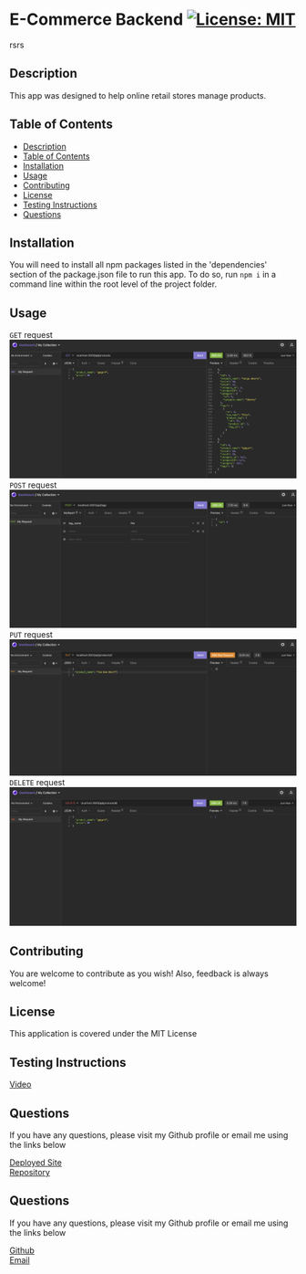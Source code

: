 # E-Commerce Backend [![License: MIT](https://img.shields.io/badge/License-MIT-yellow.svg)](https://opensource.org/licenses/MIT)
rsrs
## Description
This app was designed to help online retail stores manage products.

## Table of Contents
  - [Description](#description)
  - [Table of Contents](#table-of-contents)
  - [Installation](#installation)
  - [Usage](#usage)
  - [Contributing](#contributing)
  - [License](#license)
  - [Testing Instructions](#testing-instructions)
  - [Questions](#questions)

## Installation
You will need to install all npm packages listed in the 'dependencies' section of the package.json file to run this app. To do so, run `npm i` in a command line within the root level of the project folder.

## Usage
`GET` request  
![GET Request](./assets/screenshots/get.png)  
`POST` request  
![POST Request](./assets/screenshots/post.png)  
`PUT` request  
![PUT Request](./assets/screenshots/put.png)  
`DELETE` request  
![DELETE Request](./assets/screenshots/delete.png)  



## Contributing
You are welcome to contribute as you wish! Also, feedback is always welcome!

## License
This application is covered under the MIT License

## Testing Instructions

[Video](https://drive.google.com/file/d/1A__IWDodyCBmIotVMf2cHImv2mS3036A/view?usp=sharing)

## Questions
If you have any questions, please visit my Github profile or email me using the links below

[Deployed Site](https://dy-ecommerce.herokuapp.com/)  
[Repository](https://github.com/dimitermusic/ecommerce)


## Questions
If you have any questions, please visit my Github profile or email me using the links below

[Github](https://github.com/dimitermusic)  
[Email](mailto:dimitermusic@gmail.com)  

